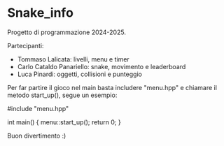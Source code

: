 # Snake_info
Progetto di programmazione 2024-2025.

Partecipanti:
- Tommaso Lalicata: livelli, menu e timer
- Carlo Cataldo Panariello: snake, movimento e leaderboard
- Luca Pinardi: oggetti, collisioni e punteggio

Per far partire il gioco nel main basta includere "menu.hpp" e chiamare il metodo start_up(), segue un esempio:

#include "menu.hpp"

int main() {
    menu::start_up();
    return 0;
}

Buon divertimento :)

